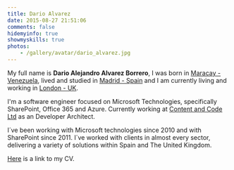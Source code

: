 ```yaml
---
title: Dario Alvarez
date: 2015-08-27 21:51:06
comments: false
hidemyinfo: true
showmyskills: true
photos: 
	- /gallery/avatar/dario_alvarez.jpg
---
```


My full name is **Dario Alejandro Alvarez Borrero**,  I was born in [Maracay - Venezuela](https://en.wikipedia.org/wiki/Maracay), lived and studied in [Madrid - Spain](https://en.wikipedia.org/wiki/Madrid) and I am currently living and working in [London - UK](https://en.wikipedia.org/wiki/London). 

I'm a software engineer focused on Microsoft Technologies, specifically SharePoint, Office 365 and Azure. Currently working at [Content and Code Ltd](https://www.contentandcode.com) as an Developer Architect.

I´ve been working with Microsoft technologies since 2010 and with SharePoint since 2011. I´ve worked with clients in almost every sector, delivering a variety of solutions within Spain and The United Kingdom.

[Here](/cv) is a link to my CV.